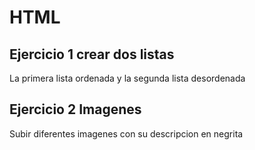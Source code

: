 # HTML #
##  Ejercicio 1 crear dos listas ##
La primera lista ordenada y la segunda lista desordenada


## Ejercicio 2 Imagenes ##
Subir diferentes imagenes con su descripcion en negrita
